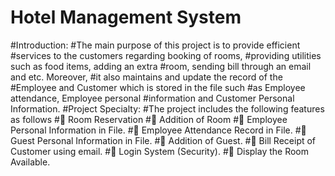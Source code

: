 # Hotel Management System
#Introduction:
#The main purpose of this project is to provide efficient
#services to the customers regarding booking of rooms,
#providing utilities such as food items, adding an extra
#room, sending bill through an email and etc. Moreover,
#it also maintains and update the record of the
#Employee and Customer which is stored in the file such
#as Employee attendance, Employee personal
#information and Customer Personal Information.
#Project Specialty:
#The project includes the following features as follows
# Room Reservation
# Addition of Room
# Employee Personal Information in File.
# Employee Attendance Record in File.
# Guest Personal Information in File.
# Addition of Guest.
# Bill Receipt of Customer using email.
# Login System (Security).
# Display the Room Available.
